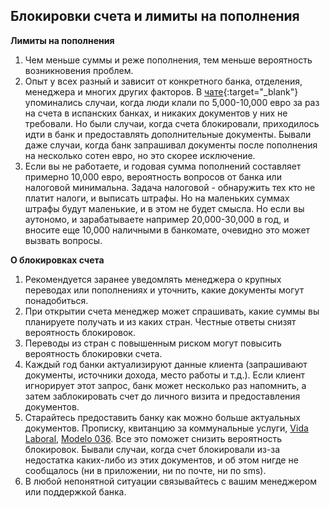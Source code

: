 ## Блокировки счета и лимиты на пополнения

**Лимиты на пополнения**

1. Чем меньше суммы и реже пополнения, тем меньше вероятность возникновения проблем.
2. Опыт у всех разный и зависит от конкретного банка, отделения, менеджера и многих других факторов.
   В [чате](https://bit.ly/it-autonomos-es){:target="_blank"} упоминались
   случаи, когда люди клали по 5,000-10,000 евро за раз на счета в испанских банках, и никаких документов у них не
   требовали. Но были случаи, когда счета блокировали, приходилось идти в банк и предоставлять дополнительные
   документы. Бывали даже случаи, когда банк запрашивал документы после пополнения на несколько сотен
   евро, но это скорее исключение.
3. Если вы не работаете, и годовая сумма пополнений составляет примерно 10,000 евро, вероятность вопросов от банка
   или налоговой минимальна. Задача налоговой - обнаружить тех кто не платит налоги, и выписать штрафы. Но на маленьких
   суммах штрафы будут маленькие, и в этом не будет смысла. Но если вы аутономо, и зарабатываете например 20,000-30,000
   в год, и вносите еще 10,000 наличными в банкомате, очевидно это может вызвать вопросы.

**О блокировках счета**

1. Рекомендуется заранее уведомлять менеджера о крупных переводах или пополнениях и уточнить, какие документы могут
   понадобиться.
2. При открытии счета менеджер может спрашивать, какие суммы вы планируете получать и из каких стран. Честные ответы
   снизят вероятность блокировок.
3. Переводы из стран с повышенным риском могут повысить вероятность блокировки счета.
4. Каждый год банки актуализируют данные клиента (запрашивают документы, источники дохода, место работы и т.д.). Если
   клиент игнорирует этот запрос, банк может несколько раз напомнить, а затем заблокировать счет до личного визита и
   предоставления документов.
5. Старайтесь предоставить банку как можно больше актуальных документов. Прописку, квитанцию за коммунальные услуги,
   [Vida Laboral](#vida-laboral), [Modelo 036](#modelo-036). Все это поможет снизить вероятность блокировок. Бывали
   случаи, когда счет блокировали из-за недостатка каких-либо из этих документов, и об этом нигде не сообщалось (ни в
   приложении, ни по почте, ни по sms).
6. В любой непонятной ситуации связывайтесь с вашим менеджером или поддержкой банка.
